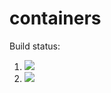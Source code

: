 # containers

Build status:

1. [![](https://github.com/GusAlbach/containers/workflows/tests-fibonacci/badge.svg)](https://github.com/GusAlbach/containers/actions?query=workflow%3Atests-fibonacci)
1. [![](https://github.com/GusAlbach/containers/workflows/tests-range/badge.svg)](https://github.com/GusAlbach/containers/actions?query=workflow%3Atests-range)
